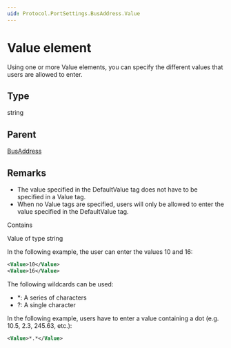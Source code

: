 ```yaml
---
uid: Protocol.PortSettings.BusAddress.Value
---
```


# Value element

Using one or more Value elements, you can specify the different values that users are allowed to enter.

## Type

string

## Parent

[BusAddress](xref:Protocol.PortSettings.BusAddress)

## Remarks

- The value specified in the DefaultValue tag does not have to be specified in a Value tag.
- When no Value tags are specified, users will only be allowed to enter the value specified in the DefaultValue tag.

Contains

Value of type string

In the following example, the user can enter the values 10 and 16:

```xml
<Value>10</Value>
<Value>16</Value>
```

The following wildcards can be used:

- \*: A series of characters
- ?: A single character

In the following example, users have to enter a value containing a dot (e.g. 10.5, 2.3, 245.63, etc.):

```xml
<Value>*.*</Value>
```
